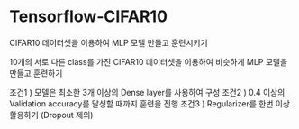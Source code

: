 # Tensorflow-CIFAR10

CIFAR10 데이터셋을 이용하여 MLP 모델 만들고 훈련시키기

10개의 서로 다른 class를 가진 CIFAR10 데이터셋을 이용하여 비슷하게 MLP 모델을 만들고 훈련하기 <br>

조건1 ) 모델은 최소한 3개 이상의 Dense layer를 사용하여 구성
조건2 ) 0.4 이상의 Validation accuracy를 달성할 때까지 훈련을 진행
조건3 ) Regularizer를 한번 이상 활용하기 (Dropout 제외)
